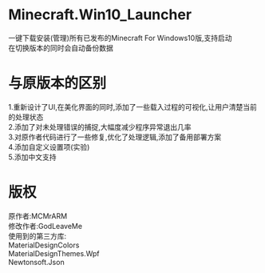 # Minecraft.Win10_Launcher
一键下载安装(管理)所有已发布的Minecraft For Windows10版,支持启动  
在切换版本的同时会自动备份数据
# 与原版本的区别  
1.重新设计了UI,在美化界面的同时,添加了一些载入过程的可视化,让用户清楚当前的处理状态  
2.添加了对未处理错误的捕捉,大幅度减少程序异常退出几率  
3.对原作者代码进行了一些修复,优化了处理逻辑,添加了备用部署方案  
4.添加自定义设置项(实验)  
5.添加中文支持
# 版权  
原作者:MCMrARM  
修改作者:GodLeaveMe  
使用到的第三方库:  
MaterialDesignColors  
MaterialDesignThemes.Wpf  
Newtonsoft.Json
